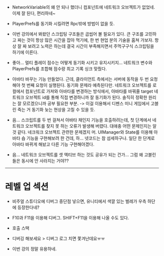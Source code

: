 - NetworkVariable의 왜 안 되나 했더니 컴포넌트에 네트워크 오브젝트가 없었네. 이제 잘 된다, 편리하네~

- PlayerPrefs를 동기화 시킬려면 Rpc밖에 방법이 없을 듯.

- 이번 강의에서 봐왔던 스크립팅 구조들은 곱씹어 볼 필요가 있다. 큰 구조를 고민하고 짜는 것이 항상 많은 시간을 잡아 먹기에, 한 번 현업 분의 기술을 훔쳐 가보자. 항상 잘 짜 보려고 노력은 하는데 결국 시간이 부족해지면서 주먹구구식 스크립팅을 하기에 이른다.

- 좋아... 멀티 플레이 점수는 어떻게 동기화 시키고 유지시키지... 네트워크 변수와 PlayerPrefs를 조합해 점수랑 최고 기록 싱크 맞췄다.

- 아바타 바꾸는 기능 만들었다. 근데, 클라이언트 측에서는 서버에 동작을 두 번 요청해야 첫 번째 요청이 실행된다. 동기화 문제라 예측된다만.  네트워크 오브젝트를 로컬에서 컴포넌트로 가져와 아바타를 변경하는 방식에서, 아바타를 바꿔줄 target 네트워크 오브젝트 id를 통해 직접 변경하니까 잘 동기화가 된다. 솔직히 정확한 원리는 잘 모르겠으니까 공부 필요한 부분. -> 이걸 이용해서 디펜스 미니 게임에서 고블린 죽는 거 동기화 늦는 현상을 고칠 수 있을 듯.

- 음... 스크립트를 두 번 걸쳐서 아바타 채인지 기능을 호출하려는데, 첫 단계에서 네트워크 오브젝트를 찾지 못 하는 오류가 발생해 버렸다. 대애충 어떤 문제인지는 알 것 같다. 네크워크 오브젝트 관련한 문제겠지 머. UIManager와 State를 이용해 아바타  숍 기능을 구현해보려 한 건데, 하... 넷코드는 참 섬세하구나. 일단 한 단계로 아바타 바뀌게 해놨고 다른 기능 구현해야겠다.

- 음... 네트워크 오브젝트를 셋 액티브 하는 것도 공유가 되는 건가... 그럼 왜 고블린들은 동시에 안 사라지는 거야??

---
# 레벨 업 섹션

- 비주얼 스튜디오에 디버그 중단점 넣으면, 유니티에서 색깔 있는 벌레가 우측 하단에 등장한다네?

- F10과 F11을 이용해 디버그. SHIFT+F11을 이용해 나올 수도 있다.

- 호출 스택

- 디버깅 해보세요 > 디버그 로그 치면 쫓겨난데요ㅠㅠ 

- 이번 강의 정말 유용하네.
